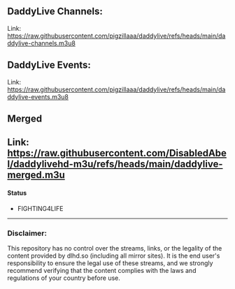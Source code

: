 ## DaddyLive Channels:
Link: https://raw.githubusercontent.com/pigzillaaa/daddylive/refs/heads/main/daddylive-channels.m3u8

## DaddyLive Events:
Link: https://raw.githubusercontent.com/pigzillaaa/daddylive/refs/heads/main/daddylive-events.m3u8

## Merged
Link: https://raw.githubusercontent.com/DisabledAbel/daddylivehd-m3u/refs/heads/main/daddylive-merged.m3u
---

#### Status
* FIGHTING4LIFE
---
### Disclaimer:

This repository has no control over the streams, links, or the legality of the content provided by dlhd.so (including all mirror sites). It is the end user's responsibility to ensure the legal use of these streams, and we strongly recommend verifying that the content complies with the laws and regulations of your country before use.
